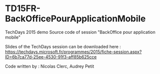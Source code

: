 # TD15FR-BackOfficePourApplicationMobile
TechDays 2015 demo Source code of session "BackOffice pour application mobile"

Slides of the TechDays session can be downloaded here : 
       https://techdays.microsoft.fr/programmes/2015/fiche-session.aspx?ID=6b7ca77d-25ee-4530-91f3-aff85b625cce
       
Code written by : Nicolas Clerc, Audrey Petit
